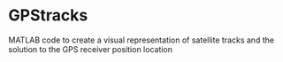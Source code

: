 # GPStracks
MATLAB code to create a visual representation of satellite tracks and the solution to the GPS receiver position location 
